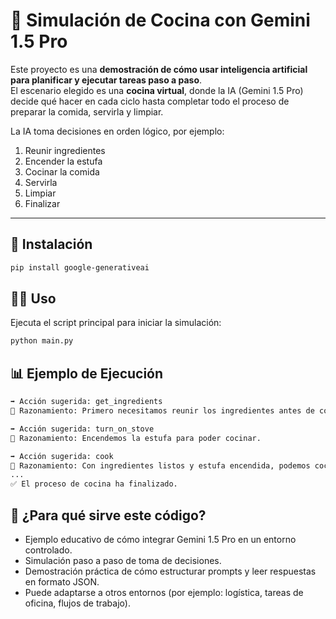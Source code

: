 # 🍳 Simulación de Cocina con Gemini 1.5 Pro

Este proyecto es una **demostración de cómo usar inteligencia artificial para planificar y ejecutar tareas paso a paso**.  
El escenario elegido es una **cocina virtual**, donde la IA (Gemini 1.5 Pro) decide qué hacer en cada ciclo hasta completar todo el proceso de preparar la comida, servirla y limpiar.

La IA toma decisiones en orden lógico, por ejemplo:
1. Reunir ingredientes  
2. Encender la estufa  
3. Cocinar la comida  
4. Servirla  
5. Limpiar  
6. Finalizar  

---

## 🚀 Instalación
```bash
pip install google-generativeai
```

## 🧑‍💻 Uso
Ejecuta el script principal para iniciar la simulación:
```bash
python main.py
```

## 📊 Ejemplo de Ejecución
```bash
➡️ Acción sugerida: get_ingredients
🧠 Razonamiento: Primero necesitamos reunir los ingredientes antes de cocinar.

➡️ Acción sugerida: turn_on_stove
🧠 Razonamiento: Encendemos la estufa para poder cocinar.

➡️ Acción sugerida: cook
🧠 Razonamiento: Con ingredientes listos y estufa encendida, podemos cocinar.
...
✅ El proceso de cocina ha finalizado.
```

## 🎯 ¿Para qué sirve este código?
- Ejemplo educativo de cómo integrar Gemini 1.5 Pro en un entorno controlado.
- Simulación paso a paso de toma de decisiones.
- Demostración práctica de cómo estructurar prompts y leer respuestas en formato JSON.
- Puede adaptarse a otros entornos (por ejemplo: logística, tareas de oficina, flujos de trabajo).
